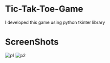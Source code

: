 # Tic-Tak-Toe-Game
I developed this game using python tkinter library
# ScreenShots
![p1](https://user-images.githubusercontent.com/123807371/229148875-098cc3a5-9b07-42d7-b946-88c4f8848d09.jpg)
![p2](https://user-images.githubusercontent.com/123807371/229148908-cecce783-5361-421a-bcd8-0cbf39fe6a94.jpg)

